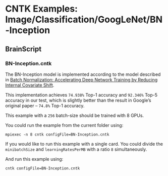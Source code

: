 # CNTK Examples: Image/Classification/GoogLeNet/BN-Inception

## BrainScript

### BN-Inception.cntk

The BN-Inception model is implemented according to the model described in [Batch Normalization: Accelerating Deep Network Training by Reducing Internal Covariate Shift](https://arxiv.org/abs/1502.03167).

This implementation achieves `74.938%` Top-1 accuracy and `92.346%` Top-5 accuracy in our test, which is slightly better than the result in Google’s original paper – `74.8%` Top-1 accuracy.

This example with a `256` batch-size should be trained with 8 GPUs. 

You could run the example from the current folder using:

`mpiexec -n 8 cntk configFile=BN-Inception.cntk`

If you would like to run this example with a single card. You could divide the `minibatchSize` and `learningRatesPerMB` with a ratio `8` simultaneously.

And run this example using:

`cntk configFile=BN-Inception.cntk`